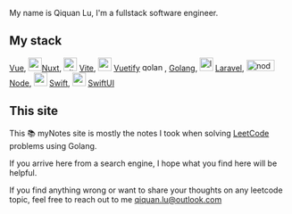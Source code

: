 
<script setup>
import HomeAvatar from './.vitepress/theme/components/HomeAvatar.vue'
// import MyStacks from './.vitepress/theme/components/MyStacks.vue'
</script>


<HomeAvatar />
 
My name is Qiquan Lu, I'm a fullstack software engineer.
<!-- <MyStacks /> -->
## My stack
[Vue](https://vuejs.org/),
<img src="https://nuxtjs.org/design-kit/colored-logo.svg" alt="nuxtjs logo" height="24" width="24"/>[Nuxt](https://nuxtjs.org/),
<img src="https://vitejs.dev/logo.svg" alt="vite logo" height="24" width="24"/>
[Vite](https://vitejs.dev/),
<img src="https://cdn.vuetifyjs.com/docs/images/logos/vuetify-logo-light.svg" alt="vuetify logo" height="24" width="24"/>
[Vuetify](https://vuetifyjs.com/)
<img src="https://go.dev/images/go-logo-blue.svg" alt="golang logo" height="15" width="40"/>,
[Golang](https://go.dev/),
<img src="https://laravel.com/img/logomark.min.svg" alt="laravel logo" height="24" width="24"/>
[Laravel](https://laravel.com/),
<img src="https://nodejs.org/static/images/logos/nodejs-new-pantone-black.svg" alt="nodejs logo" height="20" width="50"/>
[Node](https://nodejs.org/en/),
<img src="https://developer.apple.com/assets/elements/icons/swift/swift-64x64_2x.png" alt="swift logo" height="24" width="24"/>
 [Swift](https://developer.apple.com/swift/),
 <img src="https://developer.apple.com/assets/elements/icons/swiftui/swiftui-96x96_2x.png" alt="swift logo" height="24" width="24"/>
 [SwiftUI](https://developer.apple.com/xcode/swiftui/)


## This site
This 📚 myNotes site is mostly the notes I took when solving [LeetCode](https://leetcode.com/problemset/all/) problems using Golang. 

If you arrive here from a search engine, I hope what you find here will be helpful.

If you find anything wrong or want to share your thoughts on any leetcode topic, feel free to reach out to me qiquan.lu@outlook.com

